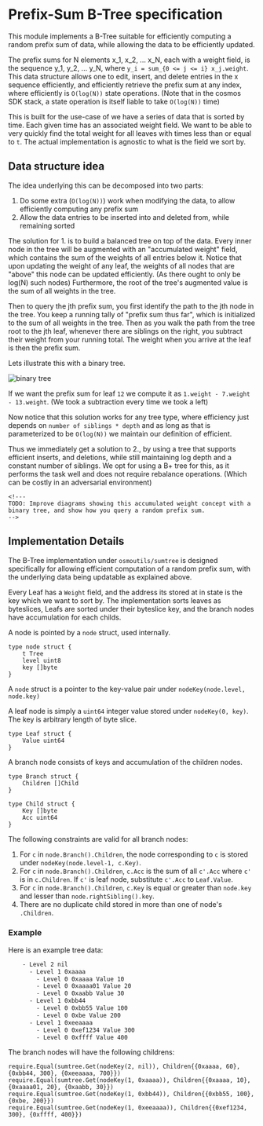 # Prefix-Sum B-Tree specification

This module implements a B-Tree suitable for efficiently computing a
random prefix sum of data, while allowing the data to be efficiently
updated.

The prefix sums for N elements x\_1, x\_2, ... x\_N, each with a weight
field, is the sequence y\_1, y\_2, ... y\_N, where
`y_i = sum_{0 <= j <= i} x_j.weight`. This data structure allows one to
edit, insert, and delete entries in the x sequence efficiently, and
efficiently retrieve the prefix sum at any index, where efficiently is
`O(log(N))` state operations. (Note that in the cosmos SDK stack, a
state operation is itself liable to take `O(log(N))` time)

This is built for the use-case of we have a series of data that is
sorted by time. Each given time has an associated weight field. We want
to be able to very quickly find the total weight for all leaves with
times less than or equal to `t`. The actual implementation is agnostic
to what is the field we sort by.

## Data structure idea

The idea underlying this can be decomposed into two parts:

1. Do some extra (`O(log(N))`) work when modifying the data, to allow
    efficiently computing any prefix sum
2. Allow the data entries to be inserted into and deleted from, while
    remaining sorted

The solution for 1. is to build a balanced tree on top of the data.
Every inner node in the tree will be augmented with an "accumulated
weight" field, which contains the sum of the weights of all entries
below it. Notice that upon updating the weight of any leaf, the weights
of all nodes that are "above" this node can be updated efficiently. (As
there ought to only be log(N) such nodes) Furthermore, the root of the
tree's augmented value is the sum of all weights in the tree.

Then to query the jth prefix sum, you first identify the path to the jth
node in the tree. You keep a running tally of "prefix sum thus far",
which is initialized to the sum of all weights in the tree. Then as you
walk the path from the tree root to the jth leaf, whenever there are
siblings on the right, you subtract their weight from your running
total. The weight when you arrive at the leaf is then the prefix sum.

Lets illustrate this with a binary tree.

![binary
tree](https://user-images.githubusercontent.com/6440154/116960474-142bf980-ac66-11eb-9a07-af84ab6d0bfa.png)

If we want the prefix sum for leaf `12` we compute it as
`1.weight - 7.weight - 13.weight`. (We took a subtraction every time we
took a left)

Now notice that this solution works for any tree type, where efficiency
just depends on `number of siblings * depth` and as long as that is
parameterized to be `O(log(N))` we maintain our definition of efficient.

Thus we immediately get a solution to 2., by using a tree that supports
efficient inserts, and deletions, while still maintaining log depth and
a constant number of siblings. We opt for using a B+ tree for this, as
it performs the task well and does not require rebalance operations.
(Which can be costly in an adversarial environment)

```{=html}
<!---
TODO: Improve diagrams showing this accumulated weight concept with a binary tree, and show how you query a random prefix sum.
-->
```

## Implementation Details

The B-Tree implementation under `osmoutils/sumtree` is designed specifically
for allowing efficient computation of a random prefix sum, with the
underlying data being updatable as explained above.

Every Leaf has a `Weight` field, and the address its stored at in state
is the key which we want to sort by. The implementation sorts leaves as
byteslices, Leafs are sorted under their byteslice key, and the branch
nodes have accumulation for each childs.

A node is pointed by a `node` struct, used internally.

``` {.go}
type node struct {
    t Tree
    level uint8
    key []byte
}
```

A `node` struct is a pointer to the key-value pair under
`nodeKey(node.level, node.key)`

A leaf node is simply a `uint64` integer value stored under
`nodeKey(0, key)`. The key is arbitrary length of byte slice.

``` {.go}
type Leaf struct {
    Value uint64
}
```

A branch node consists of keys and accumulation of the children nodes.

``` {.go}
type Branch struct {
    Children []Child    
}

type Child struct {
    Key []byte
    Acc uint64
}
```

The following constraints are valid for all branch nodes:

1. For `c` in `node.Branch().Children`, the node corresponding to `c`
    is stored under `nodeKey(node.level-1, c.Key)`.
2. For `c` in `node.Branch().Children`, `c.Acc` is the sum of all
    `c'.Acc` where `c'` is in `c.Children`. If `c'` is leaf node,
    substitute `c'.Acc` to `Leaf.Value`.
3. For `c` in `node.Branch().Children`, `c.Key` is equal or greater
    than `node.key` and lesser than `node.rightSibling().key`.
4. There are no duplicate child stored in more than one of node's
    `.Children`.

### Example

Here is an example tree data:

```bash
    - Level 2 nil
      - Level 1 0xaaaa 
        - Level 0 0xaaaa Value 10
        - Level 0 0xaaaa01 Value 20
        - Level 0 0xaabb Value 30
      - Level 1 0xbb44
        - Level 0 0xbb55 Value 100
        - Level 0 0xbe Value 200
      - Level 1 0xeeaaaa
        - Level 0 0xef1234 Value 300
        - Level 0 0xffff Value 400
```

The branch nodes will have the following childrens:

``` {.go}
require.Equal(sumtree.Get(nodeKey(2, nil)), Children{{0xaaaa, 60}, {0xbb44, 300}, {0xeeaaaa, 700}})
require.Equal(sumtree.Get(nodeKey(1, 0xaaaa)), Children{{0xaaaa, 10}, {0xaaaa01, 20}, {0xaabb, 30}})
require.Equal(sumtree.Get(nodeKey(1, 0xbb44)), Children{{0xbb55, 100}, {0xbe, 200}})
require.Equal(sumtree.Get(nodeKey(1, 0xeeaaaa)), Children{{0xef1234, 300}, {0xffff, 400}})
```
